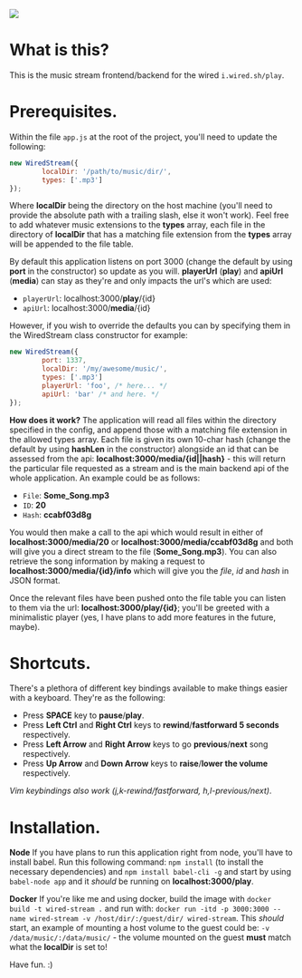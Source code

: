 ![](https://gitlab.com/lust3088/wired-stream/badges/master/build.svg)
# What is this?
This is the music stream frontend/backend for the wired ``i.wired.sh/play``.  
# Prerequisites.
Within the file ``app.js`` at the root of the project, you'll need to update the following:
```js
new WiredStream({
        localDir: '/path/to/music/dir/',
        types: ['.mp3']
});
```
Where **localDir** being the directory on the host machine (you'll need to provide the absolute path with a trailing slash, else it won't work). Feel free to add whatever music extensions to the **types** array, each file in the directory of **localDir** that has a matching file extension from the **types** array will be appended to the file table. 

By default this application listens on port 3000 (change the default by using **port** in the constructor) so update as you will. **playerUrl** (**play**) and **apiUrl** (**media**) can stay as they're and only impacts the url's which are used: 
- ``playerUrl``: localhost:3000/**play**/{id}
-  ``apiUrl``: localhost:3000/**media**/{id}

However, if you wish to override the defaults you can by specifying them in the WiredStream class constructor for example:
```js
new WiredStream({
        port: 1337,
        localDir: '/my/awesome/music/',
        types: ['.mp3']
        playerUrl: 'foo', /* here... */
        apiUrl: 'bar' /* and here. */
});
```
**How does it work?**
The application will read all files within the directory specified in the config, and append those with a matching file extension in the allowed types array. Each file is given its own 10-char hash (change the default by using **hashLen** in the constructor) alongside an id that can be assessed from the api: **localhost:3000/media/{id||hash}** - this will return the particular file requested as a stream and is the main backend api of the whole application. An example could be as follows:
- ``File``: **Some_Song.mp3** 
- ``ID``: **20**
- ``Hash``: **ccabf03d8g**

You would then make a call to the api which would result in either of **localhost:3000/media/20** or **localhost:3000/media/ccabf03d8g** and both will give you a direct stream to the file (**Some_Song.mp3**). You can also retrieve the song information by making a request to **localhost:3000/media/{id}/info** which will give you the *file*, *id* and *hash* in JSON format.

Once the relevant files have been pushed onto the file table you can listen to them via the url: **localhost:3000/play/{id}**; you'll be greeted with a minimalistic player (yes, I have plans to add more features in the future, maybe). 
# Shortcuts.
There's a plethora of different key bindings available to make things easier with a keyboard. They're as the following:
- Press **SPACE** key to **pause**/**play**.
- Press **Left Ctrl** and **Right Ctrl** keys to **rewind**/**fastforward 5 seconds** respectively.
- Press **Left Arrow** and **Right Arrow** keys to go **previous**/**next** song respectively.
- Press **Up Arrow** and **Down Arrow** keys to **raise**/**lower the volume** respectively.

*Vim keybindings also work (j,k-rewind/fastforward, h,l-previous/next)*.
# Installation.
**Node**
If you have plans to run this application right from node, you'll have to install babel. Run this following command: ``npm install`` (to install the necessary dependencies) and ``npm install babel-cli -g`` and start by using ``babel-node app`` and it *should* be running on **localhost:3000/play**.

**Docker**
If you're like me and using docker, build the image with ``docker build -t wired-stream .`` and run with: ``docker run -itd -p 3000:3000 --name wired-stream -v /host/dir/:/guest/dir/ wired-stream``. This *should* start, an example of mounting a host volume to the guest could be: ``-v /data/music/:/data/music/`` - the volume mounted on the guest **must** match what the **localDir** is set to!

Have fun. :)